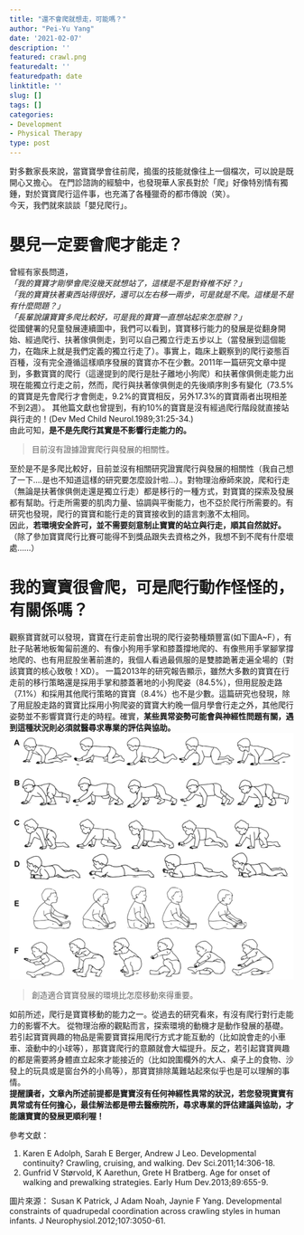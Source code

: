 ```yaml
---
title: "還不會爬就想走，可能嗎？"
author: "Pei-Yu Yang"
date: '2021-02-07'
description: ''
featured: crawl.png
featuredalt: ''
featuredpath: date
linktitle: ''
slug: []
tags: []
categories:
- Development
- Physical Therapy
type: post
---
```

對多數家長來說，當寶寶學會往前爬，搗蛋的技能就像往上一個檔次，可以說是既開心又擔心。    在門診諮詢的經驗中，也發現華人家長對於「爬」好像特別情有獨鍾，對於寶寶爬行這件事，也充滿了各種獵奇的都市傳說（笑）。  
今天，我們就來談談「嬰兒爬行」。  
  
# 嬰兒一定要會爬才能走？  
曾經有家長問道，  
*「我的寶寶才剛學會爬沒幾天就想站了，這樣是不是對脊椎不好？」*  
*「我的寶寶扶著東西站得很好，還可以左右移一兩步，可是就是不爬。這樣是不是有什麼問題？」*    
*「長輩說讓寶寶多爬比較好，可是我的寶寶一直想站起來怎麼辦？」*  
從國健署的兒童發展連續圖中，我們可以看到，寶寶移行能力的發展是從翻身開始、經過爬行、扶著傢俱側走，到可以自己獨立行走五步以上（當發展到這個能力，在臨床上就是我們定義的獨立行走了）。事實上，臨床上觀察到的爬行姿態百百種，沒有完全遵循這樣順序發展的寶寶亦不在少數。2011年一篇研究文章中提到，多數寶寶的爬行（這邊提到的爬行是肚子離地小狗爬）和扶著傢俱側走能力出現在能獨立行走之前，然而，爬行與扶著傢俱側走的先後順序則多有變化（73.5%的寶寶是先會爬行才會側走，9.2%的寶寶相反，另外17.3%的寶寶兩者出現相差不到2週）。  其他篇文獻也曾提到，有約10%的寶寶是沒有經過爬行階段就直接站與行走的！(Dev Med Child Neurol.1989;31:25-34.)    
由此可知，**是不是先爬行其實是不影響行走能力的。**  
  
  > 目前沒有證據證實爬行與發展的相關性。  
  
至於是不是多爬比較好，目前並沒有相關研究證實爬行與發展的相關性（我自己想了一下….是也不知道這樣的研究要怎麼設計啦…）。對物理治療師來說，爬和行走（無論是扶著傢俱側走還是獨立行走）都是移行的一種方式，對寶寶的探索及發展都有幫助。行走所需要的肌肉力量、協調與平衡能力，也不亞於爬行所需要的。有研究也發現，爬行的寶寶和能行走的寶寶接收到的語言刺激不太相同。  
因此，**若環境安全許可，並不需要刻意制止寶寶的站立與行走，順其自然就好。**（除了參加寶寶爬行比賽可能得不到獎品跟失去資格之外，我想不到不爬有什麼壞處……）  
  
# 我的寶寶很會爬，可是爬行動作怪怪的，有關係嗎？  
觀察寶寶就可以發現，寶寶在行走前會出現的爬行姿勢種類豐富(如下圖A~F），有肚子貼著地板匍匐前進的、有像小狗用手掌和膝蓋撐地爬的、有像熊用手掌腳掌撐地爬的、也有用屁股坐著前進的，我個人看過最佩服的是雙膝跪著走遍全場的（對該寶寶的核心致敬！XD）。   一篇2013年的研究報告顯示，雖然大多數的寶寶在行走前的移行策略還是採用手掌和膝蓋著地的小狗爬姿（84.5%），但用屁股走路（7.1%）和採用其他爬行策略的寶寶（8.4%）也不是少數。這篇研究也發現，除了用屁股走路的寶寶比採用小狗爬姿的寶寶大約晚一個月學會行走之外，其他爬行姿勢並不影響寶寶行走的時程。確實，**某些異常姿勢可能會與神經性問題有關，遇到這種狀況則必須就醫尋求專業的評估與協助。**  
![Different type of crawling](crawltype.png)
  
  > 創造適合寶寶發展的環境比怎麼移動來得重要。  
  
如前所述，爬行是寶寶移動的能力之一。從過去的研究看來，有沒有爬行對行走能力的影響不大。  從物理治療的觀點而言，探索環境的動機才是動作發展的基礎。若引起寶寶興趣的物品是需要寶寶採用爬行方式才能互動的（比如說會走的小車車、滾動中的小球等），那寶寶爬行的意願就會大幅提升。反之，若引起寶寶興趣的都是需要將身體直立起來才能接近的（比如說圍欄外的大人、桌子上的食物、沙發上的玩具或是窗台外的小鳥等），那寶寶排除萬難站起來似乎也是可以理解的事情。  
**提醒讀者，文章內所述前提都是寶寶沒有任何神經性異常的狀況，若您發現寶寶有異常或有任何擔心，最佳解法都是帶去醫療院所，尋求專業的評估建議與協助，才能讓寶寶的發展更順利喔！**  
  
參考文獻：  
1. Karen E Adolph, Sarah E Berger, Andrew J Leo. Developmental continuity? Crawling, cruising, and walking. Dev Sci.2011;14:306-18.  
2. Gunfrid V Størvold, K Aarethun, Grete H Bratberg. Age for onset of walking and prewalking strategies. Early Hum Dev.2013;89:655-9.  
  
圖片來源：
Susan K Patrick, J Adam Noah, Jaynie F Yang. Developmental constraints of quadrupedal coordination across crawling styles in human infants. J Neurophysiol.2012;107:3050-61.

